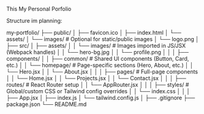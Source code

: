 This My Personal Porfolio

Structure im planning:

my-portfolio/
├── public/
│   ├── favicon.ico
│   ├── index.html
│   └── assets/
│       └── images/          # Optional for static/public images
│           └── logo.png
│
├── src/
│   ├── assets/
│   │   └── images/          # Images imported in JS/JSX (Webpack handles)
│   │       └── hero-bg.jpg
│   │       └── profile.png
│   │
│   ├── components/
│   │   ├── common/          # Shared UI components (Button, Card, etc.)
│   │   └── homepage/        # Page-specific sections (Hero, About, etc.)
│   │       └── Hero.jsx
│   │       └── About.jsx
│   │
│   ├── pages/               # Full-page components
│   │   └── Home.jsx
│   │   └── Projects.jsx
│   │   └── Contact.jsx
│   │
│   ├── routes/              # React Router setup
│   │   └── AppRouter.jsx
│   │
│   ├── styles/              # Global/custom CSS or Tailwind config overrides
│   │   └── index.css
│   │
│   ├── App.jsx
│   ├── index.js
│   └── tailwind.config.js
│
├── .gitignore
├── package.json
└── README.md